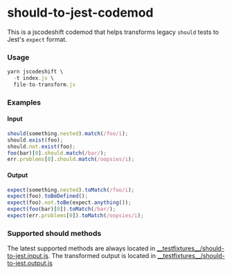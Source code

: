 # should-to-jest-codemod

This is a jscodeshift codemod that helps transforms legacy `should` tests to Jest's `expect` format.

### Usage

```js
yarn jscodeshift \
  -t index.js \
  file-to-transform.js
```

### Examples

#### Input

```js
should(something.nested).match(/foo/i);
should.exist(foo);
should.not.exist(foo);
foo(bar)[0].should.match(/bar/);
err.problems[0].should.match(/oopsies/i);
```

#### Output

```js
expect(something.nested).toMatch(/foo/i);
expect(foo).toBeDefined();
expect(foo).not.toBe(expect.anything());
expect(foo(bar)[0]).toMatch(/bar/);
expect(err.problems[0]).toMatch(/oopsies/i);
```

### Supported should methods

The latest supported methods are always located in [\_\_testfixtures\_\_/should-to-jest.input.js](https://github.com/dylangarcia/should-to-jest-codemod/blob/main/__testfixtures__/should-to-jest.input.js). The transformed output is located in [\_\_testfixtures\_\_/should-to-jest.output.js](https://github.com/dylangarcia/should-to-jest-codemod/blob/main/__testfixtures__/should-to-jest.output.js)
